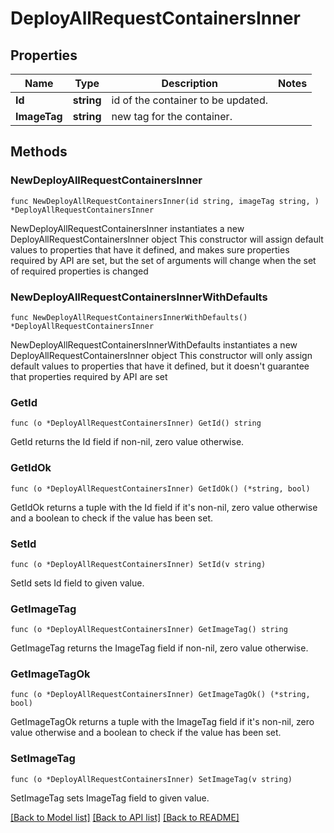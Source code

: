 # DeployAllRequestContainersInner

## Properties

Name | Type | Description | Notes
------------ | ------------- | ------------- | -------------
**Id** | **string** | id of the container to be updated. | 
**ImageTag** | **string** | new tag for the container. | 

## Methods

### NewDeployAllRequestContainersInner

`func NewDeployAllRequestContainersInner(id string, imageTag string, ) *DeployAllRequestContainersInner`

NewDeployAllRequestContainersInner instantiates a new DeployAllRequestContainersInner object
This constructor will assign default values to properties that have it defined,
and makes sure properties required by API are set, but the set of arguments
will change when the set of required properties is changed

### NewDeployAllRequestContainersInnerWithDefaults

`func NewDeployAllRequestContainersInnerWithDefaults() *DeployAllRequestContainersInner`

NewDeployAllRequestContainersInnerWithDefaults instantiates a new DeployAllRequestContainersInner object
This constructor will only assign default values to properties that have it defined,
but it doesn't guarantee that properties required by API are set

### GetId

`func (o *DeployAllRequestContainersInner) GetId() string`

GetId returns the Id field if non-nil, zero value otherwise.

### GetIdOk

`func (o *DeployAllRequestContainersInner) GetIdOk() (*string, bool)`

GetIdOk returns a tuple with the Id field if it's non-nil, zero value otherwise
and a boolean to check if the value has been set.

### SetId

`func (o *DeployAllRequestContainersInner) SetId(v string)`

SetId sets Id field to given value.


### GetImageTag

`func (o *DeployAllRequestContainersInner) GetImageTag() string`

GetImageTag returns the ImageTag field if non-nil, zero value otherwise.

### GetImageTagOk

`func (o *DeployAllRequestContainersInner) GetImageTagOk() (*string, bool)`

GetImageTagOk returns a tuple with the ImageTag field if it's non-nil, zero value otherwise
and a boolean to check if the value has been set.

### SetImageTag

`func (o *DeployAllRequestContainersInner) SetImageTag(v string)`

SetImageTag sets ImageTag field to given value.



[[Back to Model list]](../README.md#documentation-for-models) [[Back to API list]](../README.md#documentation-for-api-endpoints) [[Back to README]](../README.md)


